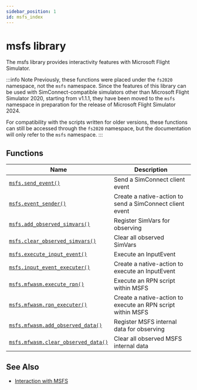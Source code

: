 ```yaml
---
sidebar_position: 1
id: msfs_index
---
```


# msfs library
The msfs library provides interactivity features with Microsoft Flight Simulator.

:::info Note
Previously, these functions were placed under the `fs2020` namespace, not the `msfs` namespace.
Since the features of this library can be used with SimConnect-compatible simulators other than Microsoft Flight Simulator 2020, starting from v1.1.1, 
they have been moved to the `msfs` namespace in preparation for the release of Microsoft Flight Simulator 2024.

For compatibility with the scripts written for older versions, these functions can still be accessed through the `fs2020` namespace, but the documentation will only refer to the `msfs` namespace.
:::

## Functions
|Name|Description|
|-|-|
|[```msfs.send_event()```](/libs/msfs/msfs_send_event)|Send a SimConnect client event|
|[```msfs.event_sender()```](/libs/msfs/msfs_event_sender)|Create a native-action to send a SimConnect client event|
|[```msfs.add_observed_simvars()```](/libs/msfs/msfs_add_observed_simvars)|Register SimVars for observing|
|[```msfs.clear_observed_simvars()```](/libs/msfs/msfs_clear_observed_simvars)|Clear all observed SimVars|
|[```msfs.execute_input_event()```](/libs/msfs/msfs_execute_input_event)|Execute an InputEvent|
|[```msfs.input_event_executer()```](/libs/msfs/msfs_input_event_executer)|Create a native-action to execute an InputEvent|
|[```msfs.mfwasm.execute_rpn()```](/libs/msfs/msfs_mfwasm_execute_rpn)|Execute an RPN script within MSFS|
|[```msfs.mfwasm.rpn_executer()```](/libs/msfs/msfs_mfwasm_rpn_executer)|Create a native-action to execute an RPN script within MSFS|
|[```msfs.mfwasm.add_observed_data()```](/libs/msfs/msfs_mfwasm_add_observed_data)|Register MSFS internal data for observing|
|[```msfs.mfwasm.clear_observed_data()```](/libs/msfs/msfs_mfwasm_clear_observed_data)|Clear all observed MSFS internal data|

## See Also
- [Interaction with MSFS](/guide/msfs)